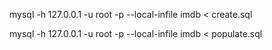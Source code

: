 mysql -h 127.0.0.1 -u root -p --local-infile imdb < create.sql

mysql -h 127.0.0.1 -u root -p --local-infile imdb < populate.sql
